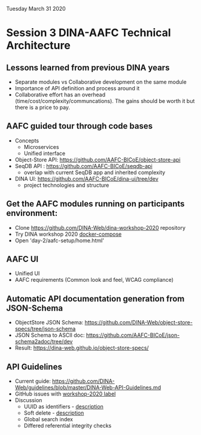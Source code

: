 Tuesday March 31 2020

# Session 3 DINA-AAFC Technical Architecture

## Lessons learned from previous DINA years

* Separate modules vs Collaborative development on the same module
* Importance of API definition and process around it
* Collaborative effort has an overhead (time/cost/complexity/communcations). The gains should be worth it but there is a price to pay.

## AAFC guided tour through code bases

* Concepts
  * Microservices
  * Unified interface
* Object-Store API: https://github.com/AAFC-BICoE/object-store-api
* SeqDB API : https://github.com/AAFC-BICoE/seqdb-api
  * overlap with current SeqDB app and inherited complexity
* DINA UI: https://github.com/AAFC-BICoE/dina-ui/tree/dev
  * project technologies and structure

## Get the AAFC modules running on participants environment:

* Clone https://github.com/DINA-Web/dina-workshop-2020 repository
* Try DINA workshop 2020 [docker-compose](https://github.com/DINA-Web/dina-workshop-2020/tree/master/day-2/aafc-setup)
* Open 'day-2/aafc-setup/home.html'

## AAFC UI

* Unified UI
* AAFC requirements (Common look and feel, WCAG compliance)

## Automatic API documentation generation from JSON-Schema

* ObjectStore JSON Schema: https://github.com/DINA-Web/object-store-specs/tree/json-schema
* JSON Schema to ASCII doc: https://github.com/AAFC-BICoE/json-schema2adoc/tree/dev
* Result: https://dina-web.github.io/object-store-specs/

## API Guidelines

* Current guide: https://github.com/DINA-Web/guidelines/blob/master/DINA-Web-API-Guidelines.md
* GitHub issues with [workshop-2020 label](https://github.com/DINA-Web/guidelines/issues?q=is%3Aissue+is%3Aopen+label%3Aworkshop-2020)
* Discussion
  * UUID as identifiers - [description](https://github.com/DINA-Web/guidelines/issues/45)
  * Soft delete - [description](https://github.com/DINA-Web/guidelines/issues/46)
  * Global search index
  * Differed referential integrity checks
